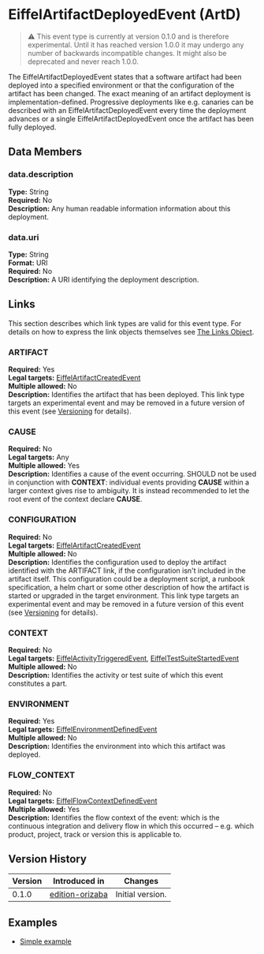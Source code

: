 <!---
   This file was generated from ../definitions/EiffelArtifactDeployedEvent/0.1.0.yml.
   See that file for a copyright notice.
--->

# EiffelArtifactDeployedEvent (ArtD)
> :warning: This event type is currently at version 0.1.0 and is therefore experimental. Until it has reached version 1.0.0 it may undergo any number of backwards incompatible changes. It might also be deprecated and never reach 1.0.0.

The EiffelArtifactDeployedEvent states that a software artifact had been deployed into a specified environment or that the configuration of the artifact has been changed. The exact meaning of an artifact deployment is implementation-defined. Progressive deployments like e.g. canaries can be described with an EiffelArtifactDeployedEvent every time the deployment advances or a single EiffelArtifactDeployedEvent once the artifact has been fully deployed.

## Data Members

### data.description
__Type:__ String  
__Required:__ No  
__Description:__ Any human readable information information about this deployment.

### data.uri
__Type:__ String  
__Format:__ URI  
__Required:__ No  
__Description:__ A URI identifying the deployment description.

## Links

This section describes which link types are valid for this event type. For details on how to express the link objects themselves see [The Links Object](../eiffel-syntax-and-usage/the-links-object.md).

### ARTIFACT
__Required:__ Yes  
__Legal targets:__ [EiffelArtifactCreatedEvent](../eiffel-vocabulary/EiffelArtifactCreatedEvent.md)  
__Multiple allowed:__ No  
__Description:__ Identifies the artifact that has been deployed. This link type targets an experimental event and may be removed in a future version of this event (see [Versioning](../eiffel-syntax-and-usage/versioning.md) for details).

### CAUSE
__Required:__ No  
__Legal targets:__ Any  
__Multiple allowed:__ Yes  
__Description:__ Identifies a cause of the event occurring. SHOULD not be used in conjunction with __CONTEXT__: individual events providing __CAUSE__ within a larger context gives rise to ambiguity. It is instead recommended to let the root event of the context declare __CAUSE__.

### CONFIGURATION
__Required:__ No  
__Legal targets:__ [EiffelArtifactCreatedEvent](../eiffel-vocabulary/EiffelArtifactCreatedEvent.md)  
__Multiple allowed:__ No  
__Description:__ Identifies the configuration used to deploy the artifact identified with the ARTIFACT link, if the configuration isn't included in the artifact itself. This configuration could be a deployment script, a runbook specification, a helm chart or some other description of how the artifact is started or upgraded in the target environment. This link type targets an experimental event and may be removed in a future version of this event (see [Versioning](../eiffel-syntax-and-usage/versioning.md) for details).

### CONTEXT
__Required:__ No  
__Legal targets:__ [EiffelActivityTriggeredEvent](../eiffel-vocabulary/EiffelActivityTriggeredEvent.md), [EiffelTestSuiteStartedEvent](../eiffel-vocabulary/EiffelTestSuiteStartedEvent.md)  
__Multiple allowed:__ No  
__Description:__ Identifies the activity or test suite of which this event constitutes a part.

### ENVIRONMENT
__Required:__ Yes  
__Legal targets:__ [EiffelEnvironmentDefinedEvent](../eiffel-vocabulary/EiffelEnvironmentDefinedEvent.md)  
__Multiple allowed:__ No  
__Description:__ Identifies the environment into which this artifact was deployed.

### FLOW_CONTEXT
__Required:__ No  
__Legal targets:__ [EiffelFlowContextDefinedEvent](../eiffel-vocabulary/EiffelFlowContextDefinedEvent.md)  
__Multiple allowed:__ Yes  
__Description:__ Identifies the flow context of the event: which is the continuous integration and delivery flow in which this occurred – e.g. which product, project, track or version this is applicable to.

## Version History

| Version | Introduced in | Changes |
| ------- | ------------- | ------- |
| 0.1.0 | [edition-orizaba](../../../tree/edition-orizaba) | Initial version. |
## Examples

* [Simple example](../examples/events/EiffelArtifactDeployedEvent/simple.json)
